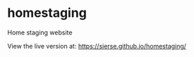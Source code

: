 # homestaging
Home staging website

View the live version at: https://sierse.github.io/homestaging/

